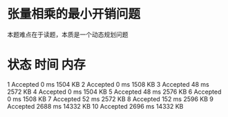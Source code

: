 # 张量相乘的最小开销问题
本题难点在于读题，本质是一个动态规划问题
#	状态	时间	内存
1	Accepted	0 ms	1504 KB
2	Accepted	0 ms	1508 KB
3	Accepted	48 ms	2572 KB
4	Accepted	0 ms	1504 KB
5	Accepted	48 ms	2576 KB
6	Accepted	0 ms	1508 KB
7	Accepted	52 ms	2572 KB
8	Accepted	152 ms	2596 KB
9	Accepted	2688 ms	14332 KB
10	Accepted	2696 ms	14332 KB
